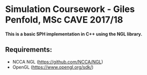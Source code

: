 # Simulation Coursework - Giles Penfold, MSc CAVE 2017/18

#### This is a basic SPH implementation in C++ using the NGL library.

## Requirements:

- NCCA NGL (https://github.com/NCCA/NGL)
- OpenGL (https://www.opengl.org/sdk/)

